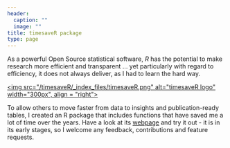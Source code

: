 ```yaml
---
header:
  caption: ""
  image: ""
title: timesaveR package
type: page
---
```



As a powerful Open Source statistical software, *R* has the potential to make research more efficient and transparent ... yet particularly with regard to efficiency, it does not always deliver, as I had to learn the hard way.

<a href="https://lukaswallrich.github.io/timesaveR/"><img src="/timesaveR/_index_files/timesaveR.png" alt="timesaveR logo" width="300px", align = "right"></a>

To allow others to move faster from data to insights and publication-ready tables, I created an R package that includes functions that have saved me a lot of time over the years. Have a look at its [webpage](https://lukaswallrich.github.io/timesaveR/) and try it out - it is in its early stages, so I welcome any feedback, contributions and feature requests.

